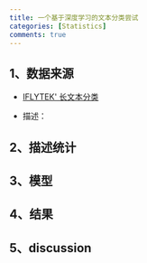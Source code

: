 ```yaml
---
title: 一个基于深度学习的文本分类尝试
categories: [Statistics]
comments: true
---
```


## 1、数据来源

+ [IFLYTEK' 长文本分类](https://storage.googleapis.com/cluebenchmark/tasks/iflytek_public.zip)

+ 描述：

## 2、描述统计

## 3、模型

## 4、结果

## 5、discussion